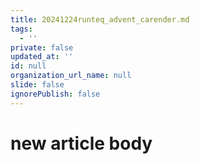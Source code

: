 ```yaml
---
title: 20241224runteq_advent_carender.md
tags:
  - ''
private: false
updated_at: ''
id: null
organization_url_name: null
slide: false
ignorePublish: false
---
```

# new article body
